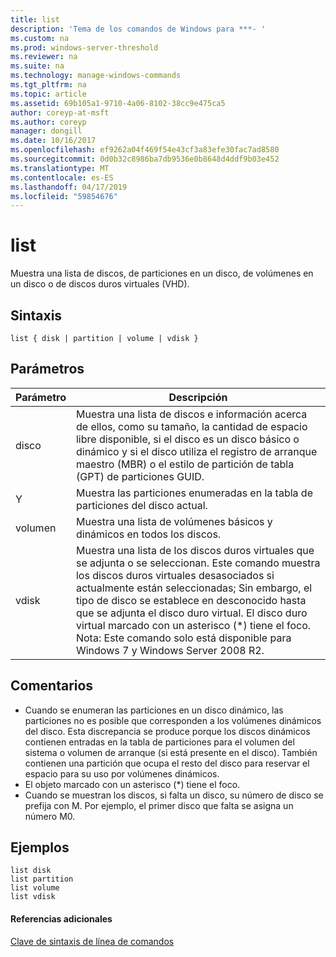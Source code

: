 ```yaml
---
title: list
description: 'Tema de los comandos de Windows para ***- '
ms.custom: na
ms.prod: windows-server-threshold
ms.reviewer: na
ms.suite: na
ms.technology: manage-windows-commands
ms.tgt_pltfrm: na
ms.topic: article
ms.assetid: 69b105a1-9710-4a06-8102-38cc9e475ca5
author: coreyp-at-msft
ms.author: coreyp
manager: dongill
ms.date: 10/16/2017
ms.openlocfilehash: ef9262a04f469f54e43cf3a83efe30fac7ad8580
ms.sourcegitcommit: 0d0b32c8986ba7db9536e0b8648d4ddf9b03e452
ms.translationtype: MT
ms.contentlocale: es-ES
ms.lasthandoff: 04/17/2019
ms.locfileid: "59854676"
---
```

# <a name="list"></a>list



Muestra una lista de discos, de particiones en un disco, de volúmenes en un disco o de discos duros virtuales (VHD).

## <a name="syntax"></a>Sintaxis

```
list { disk | partition | volume | vdisk }
```

## <a name="parameters"></a>Parámetros

|Parámetro|Descripción|
|---------|-----------|
|disco|Muestra una lista de discos e información acerca de ellos, como su tamaño, la cantidad de espacio libre disponible, si el disco es un disco básico o dinámico y si el disco utiliza el registro de arranque maestro (MBR) o el estilo de partición de tabla (GPT) de particiones GUID.|
|Y|Muestra las particiones enumeradas en la tabla de particiones del disco actual.|
|volumen|Muestra una lista de volúmenes básicos y dinámicos en todos los discos.|
|vdisk|Muestra una lista de los discos duros virtuales que se adjunta o se seleccionan. Este comando muestra los discos duros virtuales desasociados si actualmente están seleccionadas; Sin embargo, el tipo de disco se establece en desconocido hasta que se adjunta el disco duro virtual. El disco duro virtual marcado con un asterisco (*) tiene el foco.</br>Nota: Este comando solo está disponible para Windows 7 y Windows Server 2008 R2.|

## <a name="remarks"></a>Comentarios

-   Cuando se enumeran las particiones en un disco dinámico, las particiones no es posible que corresponden a los volúmenes dinámicos del disco. Esta discrepancia se produce porque los discos dinámicos contienen entradas en la tabla de particiones para el volumen del sistema o volumen de arranque (si está presente en el disco). También contienen una partición que ocupa el resto del disco para reservar el espacio para su uso por volúmenes dinámicos.
-   El objeto marcado con un asterisco (*) tiene el foco.
-   Cuando se muestran los discos, si falta un disco, su número de disco se prefija con M. Por ejemplo, el primer disco que falta se asigna un número M0.

## <a name="BKMK_examples"></a>Ejemplos

```
list disk
list partition
list volume
list vdisk
```

#### <a name="additional-references"></a>Referencias adicionales

[Clave de sintaxis de línea de comandos](command-line-syntax-key.md)

